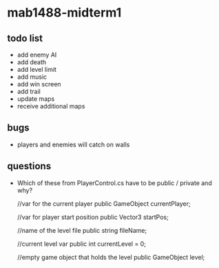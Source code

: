# mab1488-midterm1

## todo list

* add enemy AI
* add death
* add level limit
* add music
* add win screen
* add trail
* update maps
* receive additional maps

## bugs

* players and enemies will catch on walls

## questions

* Which of these from PlayerControl.cs have to be public / private and why?

    //var for the current player
    public GameObject currentPlayer;
    
    //var for player start position
    public Vector3 startPos;
    
    //name of the level file
    public string fileName;
    
    //current level var
    public int currentLevel = 0;
    
    //empty game object that holds the level
    public GameObject level;